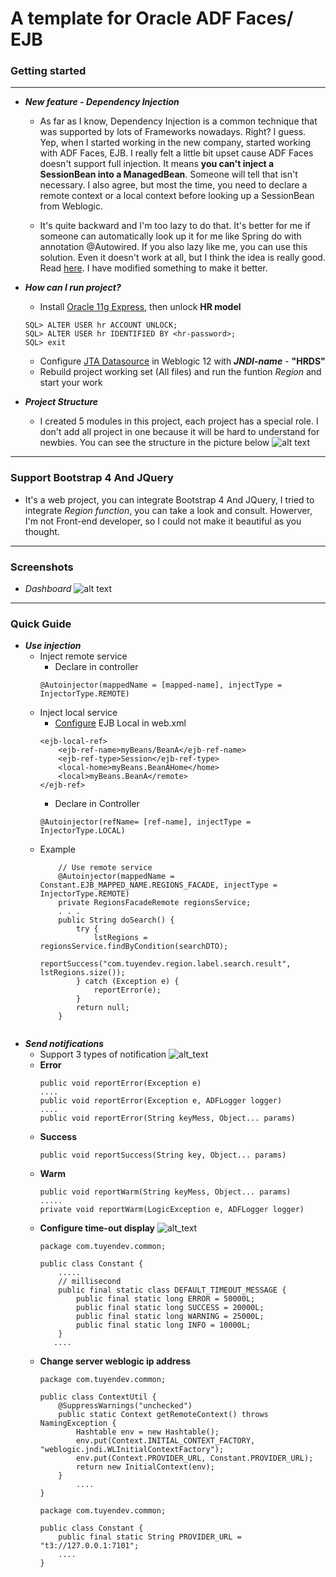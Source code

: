 
# A template for Oracle ADF Faces/ EJB

### Getting started
______
- ***New feature  - Dependency Injection***
    - As far as I know, Dependency Injection is a common technique that was supported by lots of Frameworks nowadays. Right? I guess.
Yep, when I started working in the new company, started working with ADF Faces, EJB. I really felt a little bit upset cause ADF Faces doesn't support full injection. It means **you can't inject a SessionBean into a ManagedBean**. Someone will tell that isn't necessary. I also agree, but most the time, you need to declare a remote context or a local context before looking up a SessionBean from Weblogic.
 
   - It's quite backward and I'm too lazy to do that. It's better for me if someone can automatically look up it for me like Spring do with annotation @Autowired. If you also lazy like me, you can use this solution. Even it doesn't work at all, but I think the idea is really good. Read [here](http://codeplay.net/2010/09/14/inject-ejb-to-adf-managed-bean/). I have modified something to make it better.

- ***How can I run project?***
	-	Install [Oracle 11g Express](http://www.oracle.com/technetwork/database/database-technologies/express-edition/downloads/index.html), then unlock **HR model**
	```
	SQL> ALTER USER hr ACCOUNT UNLOCK;
	SQL> ALTER USER hr IDENTIFIED BY <hr-password>;
	SQL> exit
	```
	-	Configure [JTA Datasource](https://www.appeon.com/support/documents/appeon_online_help/1.5/server_configuration_guide_for_j2ee/ch03s03s01.html) in Weblogic 12 with ***JNDI-name*** - **"HRDS"**
	-	Rebuild project working set (All files)  and run the funtion *Region* and start your work

- ***Project Structure***
	-	I created 5 modules in this project, each project has a special role. I don't add all project in one because it will be hard to understand for newbies. You can see the structure in the picture below
	![alt text](https://preview.ibb.co/bJEVyH/Untitled_1.png)
______
### Support Bootstrap 4 And JQuery
- It's a web project, you can integrate  Bootstrap 4 And JQuery, I tried to integrate  *Region function*, you can take a look and consult. Howerver, I'm not Front-end developer, so I could not make it beautiful as you thought. 
______
### Screenshots
- *Dashboard* 
![alt text](https://i.imgur.com/WRbzsFg.png "My Dashboard")
______
### Quick  Guide
- ***Use injection***	
	-	Inject remote service 
		-	Declare in controller
		```
		@Autoinjector(mappedName = [mapped-name], injectType = InjectorType.REMOTE)
		```
	 -	Inject local service
		 - [Configure](https://docs.oracle.com/cd/E16439_01/doc.1013/e13981/servjndi004.htm) EJB Local in web.xml
		 ```
		 <ejb-local-ref>
			 <ejb-ref-name>myBeans/BeanA</ejb-ref-name>
			 <ejb-ref-type>Session</ejb-ref-type>
			 <local-home>myBeans.BeanAHome</home>
			 <local>myBeans.BeanA</remote>
		</ejb-ref>
		```
		-	Declare in Controller
		```
		@Autoinjector(refName= [ref-name], injectType = InjectorType.LOCAL)
		```
	-	Example
		```
		    // Use remote service
		    @Autoinjector(mappedName = Constant.EJB_MAPPED_NAME.REGIONS_FACADE, injectType = InjectorType.REMOTE) 
		    private RegionsFacadeRemote regionsService;
		    . . .
		    public String doSearch() {
			    try {
				    lstRegions = regionsService.findByCondition(searchDTO);
				    reportSuccess("com.tuyendev.region.label.search.result", lstRegions.size());
				} catch (Exception e) {
					reportError(e);
				}
				return null;
		    }
	
-	***Send notifications***
	-	Support 3 types of notification
		![alt_text](https://preview.ibb.co/je5FXc/Untitled.png)
	-	**Error**
		```
		public void reportError(Exception e)
		....
		public void reportError(Exception e, ADFLogger logger)
		....
		public void reportError(String keyMess, Object... params)
		```
	-	**Success**
		```
		public void reportSuccess(String key, Object... params)
		```
	-	**Warm**
		```
		public void reportWarm(String keyMess, Object... params)
		.....
		private void reportWarm(LogicException e, ADFLogger logger) 
		```
	- **Configure time-out display**
		![alt_text](https://preview.ibb.co/kL6uQx/222.png)
		```
		package com.tuyendev.common;
		
		public class Constant {
			.....
			// millisecond
			public final static class DEFAULT_TIMEOUT_MESSAGE {
		        public final static long ERROR = 50000L;
		        public final static long SUCCESS = 20000L;
		        public final static long WARNING = 25000L;
		        public final static long INFO = 10000L;
		    }
		   ....

	-	**Change server weblogic ip address**
		```
		package com.tuyendev.common;
		
		public class ContextUtil {
			@SuppressWarnings("unchecked")
			public static Context getRemoteContext() throws NamingException {
				Hashtable env = new Hashtable();
			    env.put(Context.INITIAL_CONTEXT_FACTORY, "weblogic.jndi.WLInitialContextFactory");
				env.put(Context.PROVIDER_URL, Constant.PROVIDER_URL);
				return new InitialContext(env);
			}
				....
		}
		```
		```
		package com.tuyendev.common;
		
		public class Constant {
			public final static String PROVIDER_URL = "t3://127.0.0.1:7101";
			....
		}
		```
